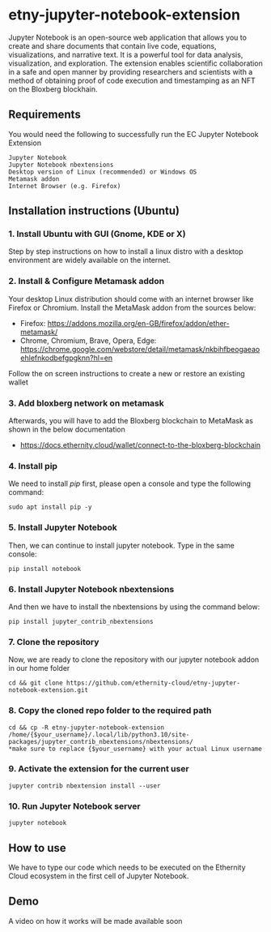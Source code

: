 # etny-jupyter-notebook-extension
Jupyter Notebook is an open-source web application that allows you to create and share documents that contain live code, equations, visualizations, and narrative text. It is a powerful tool for data analysis, visualization, and exploration. 
The extension enables scientific collaboration in a safe and open manner by providing researchers and scientists with a method of obtaining proof of code execution and timestamping as an NFT on the Bloxberg blockhain.

## Requirements
You would need the following to successfully run the EC Jupyter Notebook Extension
```
Jupyter Notebook
Jupyter Notebook nbextensions
Desktop version of Linux (recommended) or Windows OS
Metamask addon
Internet Browser (e.g. Firefox)
```

## Installation instructions (Ubuntu)

### 1. Install Ubuntu with GUI (Gnome, KDE or X)
Step by step instructions on how to install a linux distro with a desktop environment are widely available on the internet.

### 2. Install & Configure Metamask addon
Your desktop Linux distribution should come with an internet browser like Firefox or Chromium. Install the MetaMask addon from the sources below:
- Firefox: https://addons.mozilla.org/en-GB/firefox/addon/ether-metamask/
- Chrome, Chromium, Brave, Opera, Edge: https://chrome.google.com/webstore/detail/metamask/nkbihfbeogaeaoehlefnkodbefgpgknn?hl=en

Follow the on screen instructions to create a new or restore an existing wallet

### 3. Add bloxberg network on metamask
Afterwards, you will have to add the Bloxberg blockchain to MetaMask as shown in the below documentation
- https://docs.ethernity.cloud/wallet/connect-to-the-bloxberg-blockchain

### 4. Install pip
We need to install *pip* first, please open a console and type the following command:
```
sudo apt install pip -y
```
### 5. Install Jupyter Notebook
Then, we can continue to install jupyter notebook. Type in the same console:
```
pip install notebook
```
### 6. Install Jupyter Notebook nbextensions
And then we have to install the nbextensions by using the command below:
```
pip install jupyter_contrib_nbextensions
```
### 7. Clone the repository
Now, we are ready to clone the repository with our jupyter notebook addon in our home folder
```
cd && git clone https://github.com/ethernity-cloud/etny-jupyter-notebook-extension.git
```
### 8. Copy the cloned repo folder to the required path 
```
cd && cp -R etny-jupyter-notebook-extension /home/{$your_username}/.local/lib/python3.10/site-packages/jupyter_contrib_nbextensions/nbextensions/
*make sure to replace {$your_username} with your actual Linux username
```
### 9. Activate the extension for the current user
```
jupyter contrib nbextension install --user
```
### 10. Run Jupyter Notebook server
```
jupyter notebook
```


## How to use
We have to type our code which needs to be executed on the Ethernity Cloud ecosystem in the first cell of Jupyter Notebook.

## Demo
A video on how it works will be made available soon
